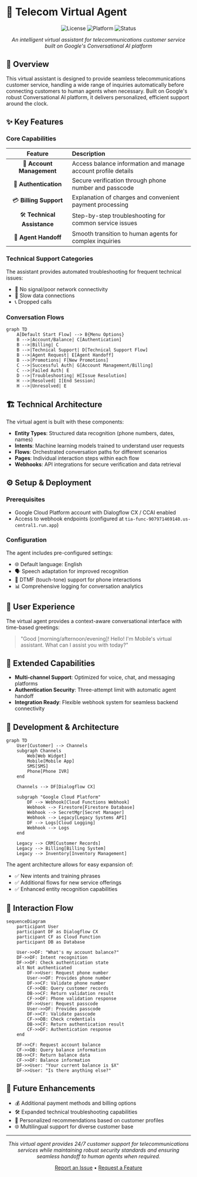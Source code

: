 # 📱 Telecom Virtual Agent

<div align="center">
  
![License](https://img.shields.io/badge/license-MIT-blue)
![Platform](https://img.shields.io/badge/platform-Google%20Cloud-4285F4)
![Status](https://img.shields.io/badge/status-active-success)

*An intelligent virtual assistant for telecommunications customer service built on Google's Conversational AI platform*

</div>

## 🌟 Overview

This virtual assistant is designed to provide seamless telecommunications customer service, handling a wide range of inquiries automatically before connecting customers to human agents when necessary. Built on Google's robust Conversational AI platform, it delivers personalized, efficient support around the clock.

## ✨ Key Features

### Core Capabilities

| Feature | Description |
|:-------:|:------------|
| 💼 **Account Management** | Access balance information and manage account profile details |
| 🔐 **Authentication** | Secure verification through phone number and passcode |
| 💳 **Billing Support** | Explanation of charges and convenient payment processing |
| 🛠️ **Technical Assistance** | Step-by-step troubleshooting for common service issues |
| 👥 **Agent Handoff** | Smooth transition to human agents for complex inquiries |

### Technical Support Categories

The assistant provides automated troubleshooting for frequent technical issues:

- 📶 No signal/poor network connectivity
- 🚀 Slow data connections
- 📞 Dropped calls

### Conversation Flows

```mermaid
graph TD
    A[Default Start Flow] --> B{Menu Options}
    B -->|Account/Balance| C[Authentication]
    B -->|Billing| C
    B -->|Technical Support| D[Technical Support Flow]
    B -->|Agent Request| E[Agent Handoff]
    B -->|Promotions| F[New Promotions]
    C -->|Successful Auth| G[Account Management/Billing]
    C -->|Failed Auth| E
    D -->|Troubleshooting| H[Issue Resolution]
    H -->|Resolved| I[End Session]
    H -->|Unresolved| E
```

## 🏗️ Technical Architecture

The virtual agent is built with these components:

- **Entity Types**: Structured data recognition (phone numbers, dates, names)
- **Intents**: Machine learning models trained to understand user requests
- **Flows**: Orchestrated conversation paths for different scenarios
- **Pages**: Individual interaction steps within each flow
- **Webhooks**: API integrations for secure verification and data retrieval

## ⚙️ Setup & Deployment

### Prerequisites

- Google Cloud Platform account with Dialogflow CX / CCAI enabled
- Access to webhook endpoints (configured at `tia-func-907971469140.us-central1.run.app`)

### Configuration

The agent includes pre-configured settings:

- 🌐 Default language: English
- 🗣️ Speech adaptation for improved recognition
- 🔢 DTMF (touch-tone) support for phone interactions
- 📊 Comprehensive logging for conversation analytics

## 👤 User Experience

The virtual agent provides a context-aware conversational interface with time-based greetings:

> "Good [morning/afternoon/evening]! Hello! I'm Mobile's virtual assistant. What can I assist you with today?"

## 🚀 Extended Capabilities

- **Multi-channel Support**: Optimized for voice, chat, and messaging platforms
- **Authentication Security**: Three-attempt limit with automatic agent handoff
- **Integration Ready**: Flexible webhook system for seamless backend connectivity

## 🔧 Development & Architecture

```mermaid
graph TD
    User[Customer] --> Channels
    subgraph Channels
        Web[Web Widget]
        Mobile[Mobile App]
        SMS[SMS]
        Phone[Phone IVR]
    end
    
    Channels --> DF[Dialogflow CX]
    
    subgraph "Google Cloud Platform"
        DF --> Webhook[Cloud Functions Webhook]
        Webhook --> Firestore[Firestore Database]
        Webhook --> SecretMgr[Secret Manager]
        Webhook --> Legacy[Legacy Systems API]
        DF --> Logs[Cloud Logging]
        Webhook --> Logs
    end
    
    Legacy --> CRM[Customer Records]
    Legacy --> Billing[Billing System]
    Legacy --> Inventory[Inventory Management]
```

The agent architecture allows for easy expansion of:

- ✅ New intents and training phrases
- ✅ Additional flows for new service offerings
- ✅ Enhanced entity recognition capabilities

## 🔄 Interaction Flow

```mermaid
sequenceDiagram
    participant User
    participant DF as Dialogflow CX
    participant CF as Cloud Function
    participant DB as Database
    
    User->>DF: "What's my account balance?"
    DF->>DF: Intent recognition
    DF->>DF: Check authentication state
    alt Not authenticated
        DF->>User: Request phone number
        User->>DF: Provides phone number
        DF->>CF: Validate phone number
        CF->>DB: Query customer records
        DB->>CF: Return validation result
        CF->>DF: Phone validation response
        DF->>User: Request passcode
        User->>DF: Provides passcode
        DF->>CF: Validate passcode
        CF->>DB: Check credentials
        DB->>CF: Return authentication result
        CF->>DF: Authentication response
    end
    
    DF->>CF: Request account balance
    CF->>DB: Query balance information
    DB->>CF: Return balance data
    CF->>DF: Balance information
    DF->>User: "Your current balance is $X"
    DF->>User: "Is there anything else?"
```

## 🔮 Future Enhancements

- 💰 Additional payment methods and billing options
- 🛠️ Expanded technical troubleshooting capabilities
- 🎯 Personalized recommendations based on customer profiles
- 🌐 Multilingual support for diverse customer base

---

<div align="center">

*This virtual agent provides 24/7 customer support for telecommunications services while maintaining robust security standards and ensuring seamless handoff to human agents when required.*

[Report an Issue](https://github.com/Wiikay/CCAI/issues) • [Request a Feature](https://github.com/Wiikay/CCAI/issues)

</div>